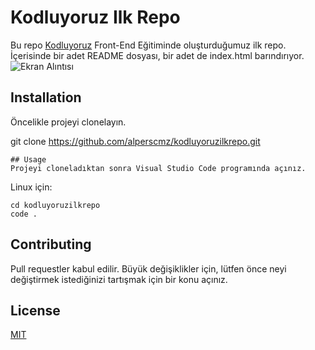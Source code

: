 # Kodluyoruz Ilk Repo
Bu repo [Kodluyoruz](https://www.kodluyoruz.org/) Front-End Eğitiminde oluşturduğumuz ilk repo. İçerisinde bir adet README dosyası, bir adet de index.html barındırıyor.
![Ekran Alıntısı](https://user-images.githubusercontent.com/96721054/151352891-f0fd24d0-fbdb-4338-9174-8cabf142ce2a.PNG)

## Installation
Öncelikle projeyi clonelayın.

git clone https://github.com/alperscmz/kodluyoruzilkrepo.git
```
## Usage
Projeyi cloneladıktan sonra Visual Studio Code programında açınız.
```

Linux için:
```
cd kodluyoruzilkrepo
code .
```

## Contributing
Pull requestler kabul edilir. Büyük değişiklikler için, lütfen önce neyi değiştirmek istediğinizi tartışmak için bir konu açınız.

## License
[MIT](https://choosealicense.com/licenses/mit/)